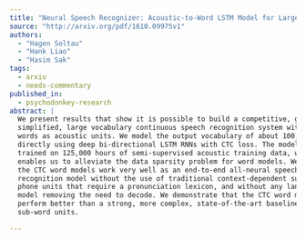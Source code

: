```yaml
---
title: "Neural Speech Recognizer: Acoustic-to-Word LSTM Model for Large   Vocabulary Speech Recognition"
source: "http://arxiv.org/pdf/1610.09975v1"
authors:
  - "Hagen Soltau"
  - "Hank Liao"
  - "Hasim Sak"
tags:
  - arxiv
  - needs-commentary
published_in:
  - psychodonkey-research
abstract: |
  We present results that show it is possible to build a competitive, greatly
  simplified, large vocabulary continuous speech recognition system with whole
  words as acoustic units. We model the output vocabulary of about 100,000 words
  directly using deep bi-directional LSTM RNNs with CTC loss. The model is
  trained on 125,000 hours of semi-supervised acoustic training data, which
  enables us to alleviate the data sparsity problem for word models. We show that
  the CTC word models work very well as an end-to-end all-neural speech
  recognition model without the use of traditional context-dependent sub-word
  phone units that require a pronunciation lexicon, and without any language
  model removing the need to decode. We demonstrate that the CTC word models
  perform better than a strong, more complex, state-of-the-art baseline with
  sub-word units.

---
```

